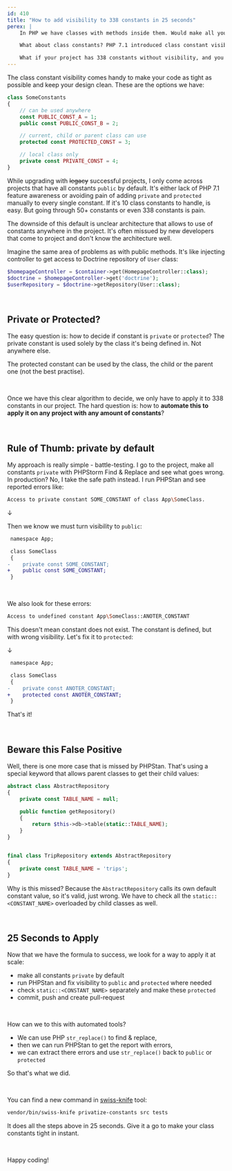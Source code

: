 ```yaml
---
id: 410
title: "How to add visibility to 338 constants in 25 seconds"
perex: |
    In PHP we have classes with methods inside them. Would make all your methods `public`? No, because some of them should be used only by the class they're in, and not anywhere else.

    What about class constants? PHP 7.1 introduced class constant visibility - `public`, `protected` and `private`. We want some constants, e.g. client hostname, to be used only in the class, but other like parameter names to be used anywhere.

    What if your project has 338 constants without visibility, and you don't want to do one by one?
---
```


The class constant visibility comes handy to make your code as tight as possible and keep your design clean. These are the options we have:

```php
class SomeConstants
{
    // can be used anywhere
    const PUBLIC_CONST_A = 1;
    public const PUBLIC_CONST_B = 2;

    // current, child or parent class can use
    protected const PROTECTED_CONST = 3;

    // local class only
    private const PRIVATE_CONST = 4;
}
```

While upgrading with ~~legacy~~ successful projects, I only come across projects that have all constants `public` by default. It's either lack of PHP 7.1 feature awareness or avoiding pain of adding `private` and `protected` manually to every single constant. If it's 10 class constants to handle, is easy. But going through 50+ constants or even 338 constants is pain.

The downside of this default is unclear architecture that allows to use of constants anywhere in the project. It's often missued by new developers that come to project and don't know the architecture well.

Imagine the same area of problems as with public methods. It's like injecting controller to get access to Doctrine repository of `User` class:

```php
$homepageController = $container->get(HomepageController::class);
$doctrine = $homepageController->get('doctrine');
$userRepository = $doctrine->getRepository(User::class);
```

<br>

## Private or Protected?

The easy question is: how to decide if constant is `private` or `protected`? The private constant is used solely by the class it's being defined in. Not anywhere else.

The protected constant can be used by the class, the child or the parent one (not the best practise).

<br>

Once we have this clear algorithm to decide, we only have to apply it to 338 constants in our project. The hard question is: how to **automate this to apply it on any project with any amount of constants**?

<br>

## Rule of Thumb: private by default

My approach is really simple - battle-testing. I go to the project, make all constants `private` with PHPStorm Find & Replace and see what goes wrong. In production? No, I take the safe path instead. I run PHPStan and see reported errors like:

```bash
Access to private constant SOME_CONSTANT of class App\SomeClass.
```

↓

Then we know we must turn visibility to `public`:

```diff
 namespace App;

 class SomeClass
 {
-    private const SOME_CONSTANT;
+    public const SOME_CONSTANT;
 }
```

<br>

We also look for these errors:

```bash
Access to undefined constant App\SomeClass::ANOTER_CONSTANT
```

This doesn't mean constant does not exist. The constant is defined, but with wrong visibility. Let's fix it to `protected`:

↓

```diff
 namespace App;

 class SomeClass
 {
-    private const ANOTER_CONSTANT;
+    protected const ANOTER_CONSTANT;
 }
```

That's it!

<br>

## Beware this False Positive

Well, there is one more case that is missed by PHPStan. That's using a special keyword that allows parent classes to get their child values:

```php
abstract class AbstractRepository
{
    private const TABLE_NAME = null;

    public function getRepository()
    {
        return $this->db->table(static::TABLE_NAME);
    }
}


final class TripRepository extends AbstractRepository
{
    private const TABLE_NAME = 'trips';
}
```

Why is this missed? Because the `AbstractRepository` calls its own default constant value, so it's valid, just wrong. We have to check all the `static::<CONSTANT_NAME>` overloaded by child classes as well.

<br>

## 25 Seconds to Apply

Now that we have the formula to success, we look for a way to apply it at scale:

* make all constants `private` by default
* run PHPStan and fix visibility to `public` and `protected` where needed
* check `static::<CONSTANT_NAME>` separately and make these `protected`
* commit, push and create pull-request

<br>

How can we to this with automated tools?

* We can use PHP `str_replace()` to find & replace,
* then we can run PHPStan to get the report with errors,
* we can extract there errors and use `str_replace()` back to `public` or `protected`

So that's what we did.

<br>

You can find a new command in [swiss-knife](https://github.com/rectorphp/swiss-knife) tool:

```bash
vendor/bin/swiss-knife privatize-constants src tests
```

It does all the steps above in 25 seconds. Give it a go to make your class constants tight in instant.

<br>

Happy coding!
